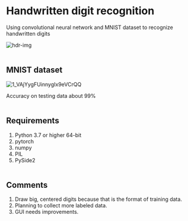 # Handwritten digit recognition
Using convolutional neural network and MNIST dataset to recognize handwritten digits

![hdr-img](https://user-images.githubusercontent.com/54076398/74993823-8727c680-544c-11ea-96d4-c656e70c54b3.jpg) 
</br></br>

## MNIST dataset
![1_VAjYygFUinnygIx9eVCrQQ](https://user-images.githubusercontent.com/54076398/74888444-3ba6e700-537e-11ea-97ec-f46c84f3f317.png) 

Accuracy on testing data about 99%
</br></br>

## Requirements
1. Python 3.7 or higher 64-bit
2. pytorch
3. numpy
4. PIL
5. PySide2
<br /><br />

## Comments
1. Draw big, centered digits because that is the format of training data.
2. Planning to collect more labeled data.
3. GUI needs improvements.
